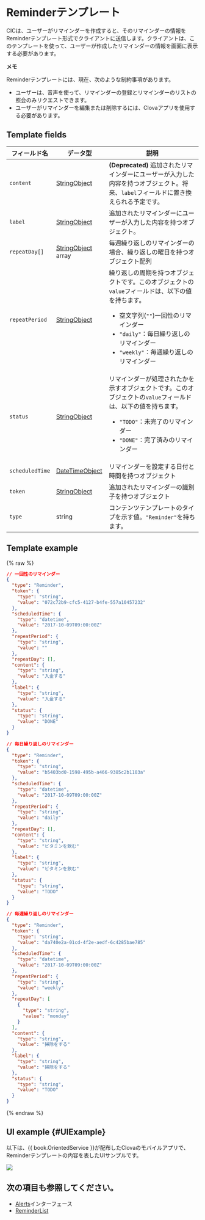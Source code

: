 # Reminderテンプレート
CICは、ユーザーがリマインダーを作成すると、そのリマインダーの情報をReminderテンプレート形式でクライアントに送信します。クライアントは、このテンプレートを使って、ユーザーが作成したリマインダーの情報を画面に表示する必要があります。

<div class="note">
<p><strong>メモ</strong></p>
<p>Reminderテンプレートには、現在、次のような制約事項があります。</p>
<ul>
  <li>ユーザーは、音声を使って、リマインダーの登録とリマインダーのリストの照会のみリクエストできます。</li>
  <li>ユーザーがリマインダーを編集または削除するには、Clovaアプリを使用する必要があります。</li>
</ul>
</div>

## Template fields

| フィールド名       | データ型    | 説明                     |
|---------------|---------|-----------------------------|
| `content`       | [StringObject](/CIC/References/ContentTemplates/Shared_Objects.md#StringObject)     | **(Deprecated)** 追加されたリマインダーにユーザーが入力した内容を持つオブジェクト。将来、`label`フィールドに置き換えられる予定です。 |
| `label`         | [StringObject](/CIC/References/ContentTemplates/Shared_Objects.md#StringObject)     | 追加されたリマインダーにユーザーが入力した内容を持つオブジェクト。 |
| `repeatDay[]`     | [StringObject](/CIC/References/ContentTemplates/Shared_Objects.md#StringObject) array | 毎週繰り返しのリマインダーの場合、繰り返しの曜日を持つオブジェクト配列 |
| `repeatPeriod`  | [StringObject](/CIC/References/ContentTemplates/Shared_Objects.md#StringObject)     | 繰り返しの周期を持つオブジェクトです。このオブジェクトの`value`フィールドは、以下の値を持ちます。<ul><li>空文字列(<code>""</code>)一回性のリマインダー</li><li><code>"daily"</code>：毎日繰り返しのリマインダー</li><li><code>"weekly"</code>：毎週繰り返しのリマインダー</li></ul> |
| `status`        | [StringObject](/CIC/References/ContentTemplates/Shared_Objects.md#StringObject)     | リマインダーが処理されたかを示すオブジェクトです。このオブジェクトの`value`フィールドは、以下の値を持ちます。<ul><li><code>"TODO"</code>：未完了のリマインダー</li><li><code>"DONE"</code>：完了済みのリマインダー</li></ul> |
| `scheduledTime` | [DateTimeObject](/CIC/References/ContentTemplates/Shared_Objects.md#DateTimeObject) | リマインダーを設定する日付と時間を持つオブジェクト      |
| `token`         | [StringObject](/CIC/References/ContentTemplates/Shared_Objects.md#StringObject)     | 追加されたリマインダーの識別子を持つオブジェクト  |
| `type`          | string                                                                              | コンテンツテンプレートのタイプを示す値。`"Reminder"`を持ちます。  |

## Template example

{% raw %}

```json
// 一回性のリマインダー
{
  "type": "Reminder",
  "token": {
    "type": "string",
    "value": "072c72b9-cfc5-4127-b4fe-557a10457232"
  },
  "scheduledTime": {
    "type": "datetime",
    "value": "2017-10-09T09:00:00Z"
  },
  "repeatPeriod": {
    "type": "string",
    "value": ""
  },
  "repeatDay": [],
  "content": {
    "type": "string",
    "value": "入金する"
  },
  "label": {
    "type": "string",
    "value": "入金する"
  },
  "status": {
    "type": "string",
    "value": "DONE"
  }
}

// 毎日繰り返しのリマインダー
{
  "type": "Reminder",
  "token": {
    "type": "string",
    "value": "b5403bd0-1598-495b-a466-9385c2b1103a"
  },
  "scheduledTime": {
    "type": "datetime",
    "value": "2017-10-09T09:00:00Z"
  },
  "repeatPeriod": {
    "type": "string",
    "value": "daily"
  },
  "repeatDay": [],
  "content": {
    "type": "string",
    "value": "ビタミンを飲む"
  },
  "label": {
    "type": "string",
    "value": "ビタミンを飲む"
  },
  "status": {
    "type": "string",
    "value": "TODO"
  }
}

// 毎週繰り返しのリマインダー
{
  "type": "Reminder",
  "token": {
    "type": "string",
    "value": "da740e2a-01cd-4f2e-aedf-6c4285bae785"
  },
  "scheduledTime": {
    "type": "datetime",
    "value": "2017-10-09T09:00:00Z"
  },
  "repeatPeriod": {
    "type": "string",
    "value": "weekly"
  },
  "repeatDay": [
    {
      "type": "string",
      "value": "monday"
    }
  ],
  "content": {
    "type": "string",
    "value": "掃除をする"
  },
  "label": {
    "type": "string",
    "value": "掃除をする"
  },
  "status": {
    "type": "string",
    "value": "TODO"
  }
}
```

{% endraw %}

## UI example {#UIExample}

以下は、{{ book.OrientedService }}が配布したClovaのモバイルアプリで、Reminderテンプレートの内容を表したUIサンプルです。

![](/CIC/Resources/Images/Content_Template-Reminder.png)

## 次の項目も参照してください。
* [Alerts](/CIC/References/CICInterface/Alerts.md)インターフェース
* [ReminderList](/CIC/References/ContentTemplates/ReminderList.md)
